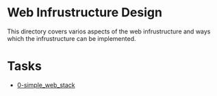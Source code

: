 # Web Infrustructure Design
This directory covers varios aspects of the web infrustructure and ways which the
infrustructure can be implemented.

# Tasks
* <a href="https://drive.google.com/file/d/1QaU980FaLrCl5SksnrYXtIyo2o5K9ejj/view?usp=sharing">0-simple_web_stack</a>

